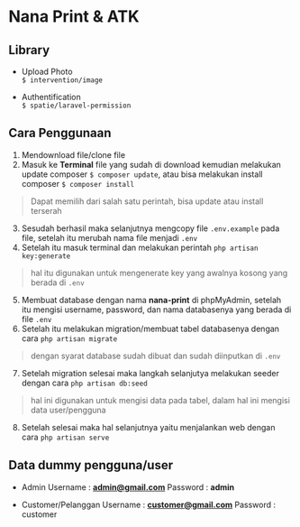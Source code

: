 # Nana Print & ATK

## Library
- Upload Photo<br>
  ``$ intervention/image``<br>

- Authentification<br>
  ``$ spatie/laravel-permission``<br>

## Cara Penggunaan

1. Mendownload file/clone file
2. Masuk ke **Terminal** file yang sudah di download kemudian melakukan update composer `$ composer update`, atau bisa melakukan install composer `$ composer install`
> Dapat memilih dari salah satu perintah, bisa update atau install terserah

3. Sesudah berhasil maka selanjutnya mengcopy file `.env.example` pada file, setelah itu merubah nama file menjadi `.env`
4. Setelah itu masuk terminal dan melakukan perintah `php artisan key:generate`
> hal itu digunakan untuk mengenerate key yang awalnya kosong yang berada di `.env`

5. Membuat database dengan nama **nana-print** di phpMyAdmin, setelah itu mengisi username, password, dan nama databasenya yang berada di file `.env`
6. Setelah itu melakukan migration/membuat tabel databasenya dengan cara `php artisan migrate`
> dengan syarat database sudah dibuat dan sudah diinputkan di `.env`

7. Setelah migration selesai maka langkah selanjutya melakukan seeder dengan cara `php artisan db:seed`
> hal ini digunakan untuk mengisi data pada tabel, dalam hal ini mengisi data user/pengguna

8. Setelah selesai maka hal selanjutnya yaitu menjalankan web dengan cara `php artisan serve`

## Data dummy pengguna/user
- Admin
Username : **admin@gmail.com**
Password : **admin**

<!-- markdownlint-disable MD000 -->
- Customer/Pelanggan
Username : **customer@gmail.com**
Password : customer
